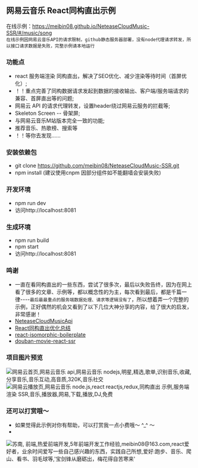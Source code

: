 ## 网易云音乐 React同构直出示例  
 
 在线示例：https://meibin08.github.io/NeteaseCloudMusic-SSR/#/music/song   
 `在线示例因网易云音乐API的请求限制，github静态服务器部署，没有node代理请求转发，所以接口请求数据是失败，完整示例请本地运行`

### 功能点
- react 服务端渲染 同构直出，解决了SEO优化、减少渲染等待时间（首屏优化）;
- ！！重点完善了同构数据请求发起到数据的接收输出、客户端/服务端请求的兼容、首屏直出等的问题;
- 网易云 API 的请求代理转发，设置header绕过网易云服务的拦截等;
- Skeleton Screen -- 骨架屏;
- 与网易云音乐M站版本完全一致的功能;
- 推荐音乐、热歌榜、搜索等
- ！！等你去发现……

### 安装依赖包 
- git clone https://github.com/meibin08/NeteaseCloudMusic-SSR.git
- npm install (建议使用cnpm 因部分组件如不能翻墙会安装失败)

### 开发环境
- npm run dev
- 访问http://localhost:8081

### 生成环境
- npm run build
- npm start
- 访问http://localhost:8081

### 鸣谢

- 一直在看同构直出的一些东西，尝试了很多次，最后以失败告终，因为在网上看了很多的文章、示例等，都以概念性的为主，每次看到最后，都是千篇一律----`最后最最重点的服务端数据处理、请求等逻辑没有了`，所以想着弄一个完整的示例，正好偶然的机会又看到了以下几位大神分享的内容，给了很大的启发，非常感谢！
- [NeteaseCloudMusicApi](https://github.com/Binaryify/NeteaseCloudMusicApi"NeteaseCloudMusicApi")
- [React同构直出优化总结](https://github.com/joeyguo/blog"blog")
- [react-isomorphic-boilerplate](https://github.com/chikara-chan/react-isomorphic-boilerplate"react-isomorphic-boilerplate")
- [douban-movie-react-ssr](https://github.com/ibufu/douban-movie-react-ssr"douban-movie-react-ssr")

### 项目图片预览

![网易云首页,网易云音乐 api,网易云音乐 nodejs,明星,精选,歌单,识别音乐,收藏,分享音乐,音乐互动,高音质,320K,音乐社交](https://meibin08.github.io/NeteaseCloudMusic-SSR/static/01.png)
![网易云播放页,网易云音乐 node.js,react reactjs,redux,同构直出 示例,服务端渲染 SSR,音乐,播放器,网易,下载,播放,DJ,免费](https://meibin08.github.io/NeteaseCloudMusic-SSR/static/02.png)



 
### 还可以打赏哦～ 

- 如果觉得此示例对你有帮助，可以打赏我一点小费哦～ ^_^ ～
- 
![苏南, 前端,热爱前端开发,5年前端开发工作经验,meibin08@163.com,react爱好者，业余时间爱写一些自己感兴趣的东西，实践自己所想,爱好:跑步、音乐、爬山、看书、羽毛球等,'宝剑锋从磨砺出，梅花得自苦寒来'](https://meibin08.github.io/NeteaseCloudMusic-SSR/static/reward@x1.png?20180803)


